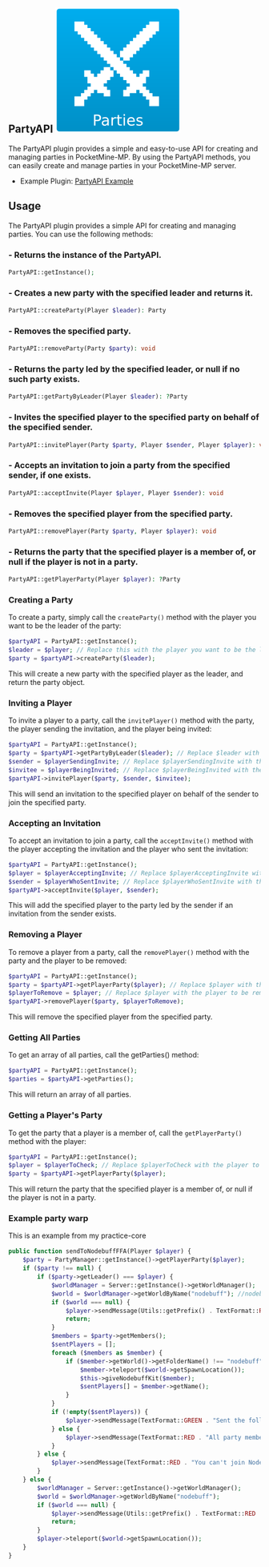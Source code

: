 ## PartyAPI <img src="https://github.com/Inaay/PartyAPI/blob/main/meta/Logo.png" alt="Logo">

The PartyAPI plugin provides a simple and easy-to-use API for creating and managing parties in PocketMine-MP. By using the PartyAPI methods, you can easily create and manage parties in your PocketMine-MP server.

* Example Plugin: [PartyAPI Example](https://github.com/Inaay/PartyAPI-Example)

## Usage

The PartyAPI plugin provides a simple API for creating and managing parties. You can use the following methods:

### - Returns the instance of the PartyAPI.
```php
PartyAPI::getInstance();
```

### - Creates a new party with the specified leader and returns it.
```php
PartyAPI::createParty(Player $leader): Party
```

### - Removes the specified party.
```php
PartyAPI::removeParty(Party $party): void
```

### - Returns the party led by the specified leader, or null if no such party exists.
```php
PartyAPI::getPartyByLeader(Player $leader): ?Party
```

### - Invites the specified player to the specified party on behalf of the specified sender.
```php
PartyAPI::invitePlayer(Party $party, Player $sender, Player $player): void
```

### - Accepts an invitation to join a party from the specified sender, if one exists.
```php
PartyAPI::acceptInvite(Player $player, Player $sender): void
```

### - Removes the specified player from the specified party.
```php
PartyAPI::removePlayer(Party $party, Player $player): void
```

### - Returns the party that the specified player is a member of, or null if the player is not in a party.

```php
PartyAPI::getPlayerParty(Player $player): ?Party
```

### Creating a Party

To create a party, simply call the ``createParty()`` method with the player you want to be the leader of the party:

```php
$partyAPI = PartyAPI::getInstance();
$leader = $player; // Replace this with the player you want to be the leader of the party
$party = $partyAPI->createParty($leader);
```
This will create a new party with the specified player as the leader, and return the party object.

### Inviting a Player

To invite a player to a party, call the ``invitePlayer()`` method with the party, the player sending the invitation, and the player being invited:

```php
$partyAPI = PartyAPI::getInstance();
$party = $partyAPI->getPartyByLeader($leader); // Replace $leader with the leader of the party
$sender = $playerSendingInvite; // Replace $playerSendingInvite with the player sending the invitation
$invitee = $playerBeingInvited; // Replace $playerBeingInvited with the player being invited
$partyAPI->invitePlayer($party, $sender, $invitee);
```

This will send an invitation to the specified player on behalf of the sender to join the specified party.

### Accepting an Invitation

To accept an invitation to join a party, call the ``acceptInvite()`` method with the player accepting the invitation and the player who sent the invitation:

```php
$partyAPI = PartyAPI::getInstance();
$player = $playerAcceptingInvite; // Replace $playerAcceptingInvite with the player accepting the invitation
$sender = $playerWhoSentInvite; // Replace $playerWhoSentInvite with the player who sent the invitation
$partyAPI->acceptInvite($player, $sender);
```

This will add the specified player to the party led by the sender if an invitation from the sender exists.

### Removing a Player

To remove a player from a party, call the ``removePlayer()`` method with the party and the player to be removed:

```php
$partyAPI = PartyAPI::getInstance();
$party = $partyAPI->getPlayerParty($player); // Replace $player with the player to be removed
$playerToRemove = $player; // Replace $player with the player to be removed
$partyAPI->removePlayer($party, $playerToRemove);
```

This will remove the specified player from the specified party.

### Getting All Parties

To get an array of all parties, call the getParties() method:

```php
$partyAPI = PartyAPI::getInstance();
$parties = $partyAPI->getParties();
```

This will return an array of all parties.

### Getting a Player's Party

To get the party that a player is a member of, call the ``getPlayerParty()`` method with the player:

```php
$partyAPI = PartyAPI::getInstance();
$player = $playerToCheck; // Replace $playerToCheck with the player to check the party membership for
$party = $partyAPI->getPlayerParty($player);
```

This will return the party that the specified player is a member of, or null if the player is not in a party.

### Example party warp

This is an example from my practice-core

```php
public function sendToNodebuffFFA(Player $player) {
    $party = PartyManager::getInstance()->getPlayerParty($player);
    if ($party !== null) {
        if ($party->getLeader() === $player) {
            $worldManager = Server::getInstance()->getWorldManager();
            $world = $worldManager->getWorldByName("nodebuff"); //nodebuff world example
            if ($world === null) {
                $player->sendMessage(Utils::getPrefix() . TextFormat::RED . "The world 'nodebuff' does not exist.");
                return;
            }
            $members = $party->getMembers();
            $sentPlayers = [];
            foreach ($members as $member) {
                if ($member->getWorld()->getFolderName() !== "nodebuff") { // nodebuff world example
                    $member->teleport($world->getSpawnLocation());
                    $this->giveNodebuffKit($member);
                    $sentPlayers[] = $member->getName();
                }
            }
            if (!empty($sentPlayers)) {
                $player->sendMessage(TextFormat::GREEN . "Sent the following party members to nodebuff: " . TextFormat::RED . implode(", ", $sentPlayers));
            } else {
                $player->sendMessage(TextFormat::RED . "All party members are already in nodebuff.");
            }
        } else {
            $player->sendMessage(TextFormat::RED . "You can't join Nodebuff while in a party.");
        }
    } else {
        $worldManager = Server::getInstance()->getWorldManager();
        $world = $worldManager->getWorldByName("nodebuff");
        if ($world === null) {
            $player->sendMessage(Utils::getPrefix() . TextFormat::RED . "The world 'nodebuff' does not exist.");
            return;
        }
        $player->teleport($world->getSpawnLocation());
    }
}
```
